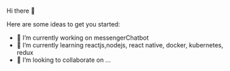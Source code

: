  Hi there 👋



Here are some ideas to get you started:

- 🔭 I’m currently working on messengerChatbot
- 🌱 I’m currently learning reactjs,nodejs, react native, docker, kubernetes, redux
- 👯 I’m looking to collaborate on ...


